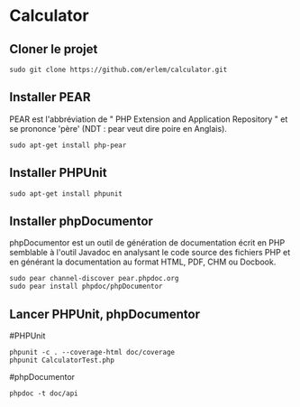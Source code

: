 Calculator
==========

Cloner le projet
----------------------------------

```
sudo git clone https://github.com/erlem/calculator.git
```


Installer PEAR
----------------------------------

PEAR est l'abbréviation de " PHP Extension and Application Repository " et se prononce 'père' (NDT : pear veut dire poire en Anglais).

```
sudo apt-get install php-pear
```

Installer PHPUnit
----------------------------------

```
sudo apt-get install phpunit
```

Installer phpDocumentor
----------------------------------

phpDocumentor est un outil de génération de documentation écrit en PHP semblable à l'outil Javadoc en analysant le code source des fichiers PHP et en générant la documentation au format HTML, PDF, CHM ou Docbook.

```
sudo pear channel-discover pear.phpdoc.org
sudo pear install phpdoc/phpDocumentor
```

Lancer PHPUnit, phpDocumentor
----------------------------------

#PHPUnit

```
phpunit -c . --coverage-html doc/coverage
phpunit CalculatorTest.php
```

#phpDocumentor


```
phpdoc -t doc/api
```
